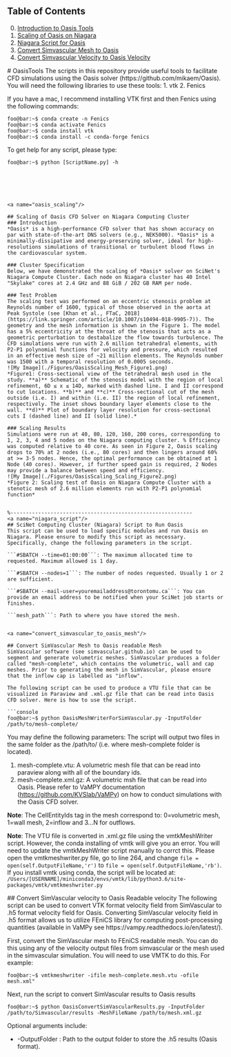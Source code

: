 ## Table of Contents
0. [Introduction to Oasis Tools](#introduction)
1. [Scaling of Oasis on Niagara](#oasis_scaling)
2. [Niagara Script for Oasis](#niagara_script)
3. [Convert Simvascular Mesh to Oasis](#convert_simvascular_to_oasis_mesh)
4. [Convert Simvascular Velocity to Oasis Velocity](#convert_simvascular_velocity_to_oasis_velocity)

<a name="introduction"/>
# OasisTools
The scripts in this repository provide useful tools to facilitate CFD simulations using the Oasis solver (https://github.com/mikaem/Oasis). You will need the following libraries to use these tools:
1. vtk
2. Fenics

If you have a mac, I recommend installing VTK first and then Fenics using the following commands:

```console
foo@bar:~$ conda create -n Fenics
foo@bar:~$ conda activate Fenics
foo@bar:~$ conda install vtk
foo@bar:~$ conda install -c conda-forge fenics
```

To get help for any script, please type:
```console
foo@bar:~$ python [ScriptName.py] -h






<a name="oasis_scaling"/>

## Scaling of Oasis CFD Solver on Niagara Computing Cluster
### Introduction
*Oasis* is a high-performance CFD solver that has shown accuracy on par with state-of-the-art DNS solvers (e.g., NEK5000). *Oasis* is a minimally-dissipative and energy-preserving solver, ideal for high-resolutions simulations of transitional or turbulent blood flows in the cardiovascular system.

### Cluster Specification
Below, we have demonstrated the scaling of *Oasis* solver on SciNet's Niagara Compute Cluster. Each node on Niagara cluster has 40 Intel "Skylake" cores at 2.4 GHz and 88 GiB / 202 GB RAM per node.

### Test Problem
The scaling test was performed on an eccentric stenosis problem at Reynolds number of 1600, typical of those observed in the aorta at Peak Systole (see [Khan et al., FTaC, 2018](https://link.springer.com/article/10.1007/s10494-018-9905-7)). The geometry and the mesh information is shown in the Figure 1. The model has a 5% eccentricity at the throat of the stenosis that acts as a geometric perturbation to destabalize the flow towards turbulence. The CFD simulations were run with 2.6 million tetrahedral elements, with P2-P1 polynomial functions for velocity and pressure, which resulted in an effective mesh size of ~21 million elements. The Reynolds number was 1500 with a temporal resolution of 0.0005 seconds.  
![My Image](./Figures/OasisScaling_Mesh_Figure1.png)
*Figure1: Cross-sectional view of the tetrahedral mesh used in the study. **a)** Schematic of the stenosis model with the region of local refinement, 6D ≤ x ≤ 14D, marked with dashed line. I and II correspond to cut locations. **b)** and **c)** Cross-sectional cut of the mesh outside (i.e. I) and within (i.e. II) the region of local refinement, respectively. The inset shows boundary layer elements close to the wall. **d)** Plot of boundary layer resolution for cross-sectional cuts I (dashed line) and II (solid line).*

### Scaling Results
Simulations were run at 40, 80, 120, 160, 200 cores, corresponding to 1, 2, 3, 4 and 5 nodes on the Niagara computing cluster. % Efficiency was computed relative to 40 core. As seen in Figure 2, Oasis scaling drops to 70% at 2 nodes (i.e., 80 cores) and then lingers around 60% at >= 3-5 nodes. Hence, the optimal performance can be obtained at 1 Node (40 cores). However, if further speed gain is required, 2 Nodes may provide a balance between speed and efficiency.  
![My Image](./Figures/OasisScaling_Scaling_Figure2.png)
*Figure 2: Scaling test of Oasis on Niagara Compute Cluster with a stenotic mesh of 2.6 million elements run with P2-P1 polynomial function*


%-----------------------------------------------------------
<a name="niagara_script"/>
## SciNet Computing Cluster (Niagara) Script to Run Oasis
This script can be used to load specific modules and run Oasis on Niagara. Please ensure to modify this script as necessary. Specifically, change the following parameters in the script.

```#SBATCH --time=01:00:00```: The maximum allocated time to requested. Maximum allowed is 1 day.

```#SBATCH --nodes=1```: The number of nodes requested. Usually 1 or 2 are sufficient.

```#SBATCH --mail-user=youremailaddress@torontomu.ca```: You can provide an email address to be notified when your SciNet job starts or finishes.

```mesh_path```: Path to where you have stored the mesh.


<a name="convert_simvascular_to_oasis_mesh"/>

## Convert SimVascular Mesh to Oasis readable Mesh
SimVascular software (see simvascular.github.io) can be used to segment and generate volumetric meshes. SimVascular produces a folder called "mesh-complete", which contains the volumetric, wall and cap meshes. Prior to generating the mesh in SimVascular, please ensure that the inflow cap is labelled as "inflow". 

The following script can be used to produce a VTU file that can be visualized in Paraview and .xml.gz file that can be read into Oasis CFD solver. Here is how to use the script.

```console
foo@bar:~$ python OasisMeshWriterForSimVascular.py -InputFolder /path/to/mesh-complete/ 
```
You may define the following parameters:
The script will output two files in the same folder as the /path/to/ (i.e. where mesh-complete folder is located). 
1. mesh-complete.vtu: A volumetric mesh file that can be read into paraview along with all of the boundary ids.
2. mesh-complete.xml.gz: A volumetric msh file that can be read into Oasis. Please refer to VaMPY documentation (https://github.com/KVSlab/VaMPy) on how to conduct simulations with the Oasis CFD solver.

**Note**: The CellEntityIds tag in the mesh correspond to: 0=volumetric mesh, 1=wall mesh, 2=inflow and 3...N for outflows.

**Note**: The VTU file is converted in .xml.gz file using the vmtkMeshWriter script. However, the conda installing of vmtk will give you an error. You will need to update the vmtkMeshWriter script manually to corrct this. Please open the vmtkmeshwriter.py file, go to line 264, and change ```file = open(self.OutputFileName,'r')``` to ```file = open(self.OutputFileName,'rb')```. If you install vmtk using conda, the script will be located at: ```/Users/[USERNAME]/miniconda3/envs/vmtk/lib/python3.6/site-packages/vmtk/vmtkmeshwriter.py```

<a name="convert_simvascular_velocity_to_oasis_velocity"/>
## Convert SimVascular velocity to Oasis Readable velocity
The following script can be used to convert VTK format velocity field from SimVascular to .h5 format velocity field for Oasis. Converting SimVascular velocity field in .h5 format allows us to utilize FEniCS library for computing post-processing quantities (available in VaMPy see https://vampy.readthedocs.io/en/latest/).

First, convert the SimVascular mesh to FEniCS readable mesh. You can do this using any of the velocity output files from simvascular or the mesh used in the simvascular simulation. You will need to use VMTK to do this. For example:
```console
foo@bar:~$ vmtkmeshwriter -ifile mesh-complete.mesh.vtu -ofile mesh.xml"
```
Next, run the script to convert SimVascular results to Oasis results
```console
foo@bar:~$ python OasisConvertSimVascularResults.py -InputFolder /path/to/Simvascular/results -MeshFileName /path/to/mesh.xml.gz
```
Optional arguments include:
* -OutputFolder : Path to the output folder to store the .h5 results (Oasis format).

